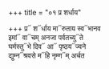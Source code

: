 +++
title = "०१ प्र शर्धाय"

+++
प्र᳓ श᳓र्धाय मा᳓रुताय स्व᳓भानव  
इमां᳓ वा᳓चम् अनजा पर्वतच्यु᳓ते  
घर्मस्तु᳓भे दिव᳓ आ᳓ पृष्ठय᳓ज्वने  
द्युम्न᳓श्रवसे म᳓हि नृम्ण᳓म् अर्चत
